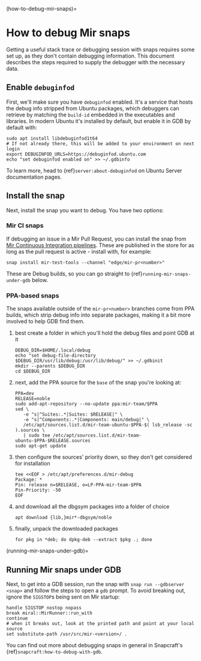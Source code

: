 (how-to-debug-mir-snaps)=

# How to debug Mir snaps

Getting a useful stack trace or debugging session with snaps requires some set up, as they don't contain debugging information.
This document describes the steps required to supply the debugger with the necessary data.

## Enable `debuginfod`

First, we'll make sure you have `debuginfod` enabled.
It's a service that hosts the debug info stripped from Ubuntu packages, which debuggers can retrieve by matching the `build-id` embedded in the executables and libraries.
In modern Ubuntu it's installed by default, but enable it in GDB by default with:

```shell
sudo apt install libdebuginfod1t64
# If not already there, this will be added to your environment on next login
export DEBUGINFOD_URLS=https://debuginfod.ubuntu.com
echo "set debuginfod enabled on" >> ~/.gdbinfo
```

To learn more, head to {ref}`server:about-debuginfod` on Ubuntu Server documentation pages.

## Install the snap

Next, install the snap you want to debug. You have two options:

### Mir CI snaps

If debugging an issue in a Mir Pull Request, you can install the snap from [Mir Continuous Integration pipelines](https://github.com/canonical/mir/blob/main/.github/workflows/snap.yml#L72-L76).
These are published in the store for as long as the pull request is active - install with, for example:

```shell
snap install mir-test-tools --channel "edge/mir-pr<number>"
```

These are Debug builds, so you can go straight to {ref}`running-mir-snaps-under-gdb` below.

### PPA-based snaps

The snaps available outside of the `mir-pr<number>` branches come from PPA builds, which strip debug info into separate packages, making it a bit more involved to help GDB find them.

1. best create a folder in which you'll hold the debug files and point GDB at it

   ```
   DEBUG_DIR=$HOME/.local/debug
   echo "set debug-file-directory $DEBUG_DIR/usr/lib/debug:/usr/lib/debug/" >> ~/.gdbinit
   mkdir --parents $DEBUG_DIR
   cd $DEBUG_DIR
   ```

1. next, add the PPA source for the `base` of the snap you're looking at:

   ```shell
   PPA=dev
   RELEASE=noble
   sudo add-apt-repository --no-update ppa:mir-team/$PPA
   sed \
      -e "s|^Suites:.*|Suites: $RELEASE|" \
      -e "s|^Components:.*|Components: main/debug|" \
      /etc/apt/sources.list.d/mir-team-ubuntu-$PPA-$( lsb_release -sc ).sources \
      | sudo tee /etc/apt/sources.list.d/mir-team-ubuntu-$PPA-$RELEASE.sources
   sudo apt-get update
   ```

1. then configure the sources' priority down, so they don't get considered for installation

   ```shell
   tee <<EOF > /etc/apt/preferences.d/mir-debug
   Package: *
   Pin: release n=$RELEASE, o=LP-PPA-mir-team-$PPA
   Pin-Priority: -50
   EOF
   ```

1. and download all the dbgsym packages into a folder of choice

   ```shell
   apt download {lib,}mir*-dbgsym/noble
   ```

1. finally, unpack the downloaded packages

   ```shell
   for pkg in *deb; do dpkg-deb --extract $pkg .; done
   ```

(running-mir-snaps-under-gdb)=

## Running Mir snaps under GDB

Next, to get into a GDB session, run the snap with `snap run --gdbserver <snap>` and follow the steps to open a `gdb` prompt.
To avoid breaking out, ignore the `SIGSTOP`s being sent on Mir startup:

```text
handle SIGSTOP nostop nopass
break miral::MirRunner::run_with
continue
# when it breaks out, look at the printed path and point at your local source
set substitute-path /usr/src/mir-<version>/ .
```

You can find out more about debugging snaps in general in Snapcraft's {ref}`snapcraft:how-to-debug-with-gdb`.
